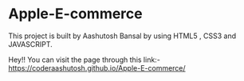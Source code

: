 # Apple-E-commerce
This project is built by Aashutosh Bansal by using HTML5 , CSS3 and JAVASCRIPT.

Hey!! You can visit the page through this link:-https://coderaashutosh.github.io/Apple-E-commerce/
